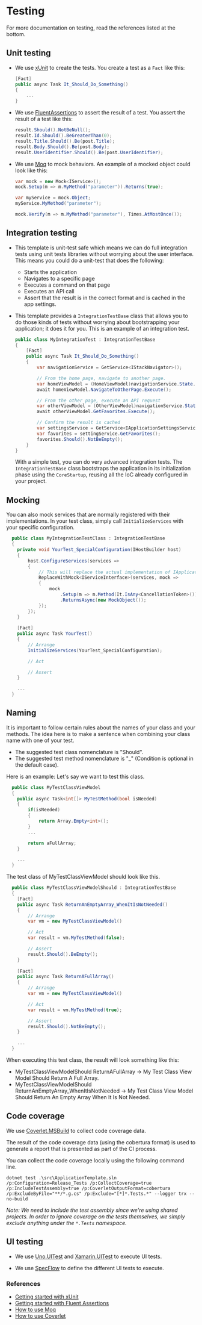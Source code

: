 ﻿# Testing

For more documentation on testing, read the references listed at the bottom.

## Unit testing

- We use [xUnit](https://www.nuget.org/packages/xunit/) to create the tests.
  You create a test as a `Fact` like this:

    ```csharp
    [Fact]
    public async Task It_Should_Do_Something()
    {
        ...
    }
    ```

- We use [FluentAssertions](https://www.nuget.org/packages/FluentAssertions/) to assert the result of a test. You assert the result of a test like this:

    ```csharp
    result.Should().NotBeNull();
    result.Id.Should().BeGreaterThan(0);
    result.Title.Should().Be(post.Title);
    result.Body.Should().Be(post.Body);
    result.UserIdentifier.Should().Be(post.UserIdentifier);
    ```

- We use [Moq](https://www.nuget.org/packages/Moq/) to mock behaviors. An example of a mocked object could look like this:

    ```csharp
    var mock = new Mock<IService>();
    mock.Setup(m => m.MyMethod("parameter")).Returns(true);

    var myService = mock.Object;
    myService.MyMethod("parameter");

    mock.Verify(m => m.MyMethod("parameter"), Times.AtMostOnce());
    ```

## Integration testing

- This template is unit-test safe which means we can do full integration tests using unit tests libraries without worrying about the user interface. This means you could do a unit-test that does the following:
  - Starts the application
  - Navigates to a specific page
  - Executes a command on that page
  - Executes an API call
  - Assert that the result is in the correct format and is cached in the app settings.

- This template provides a `IntegrationTestBase` class that allows you to do those kinds of tests without worrying about bootstrapping your application; it does it for you. This is an example of an integration test.
  ```csharp
  public class MyIntegrationTest : IntegrationTestBase
  {
      [Fact]
	  public async Task It_Should_Do_Something()
	  {
          var navigationService = GetService<IStackNavigator>();

          // From the home page, navigate to another page.
          var homeViewModel = (HomeViewModel)navigationService.State.Stack.Last().ViewModel;
          await homeViewModel.NavigateToOtherPage.Execute();

          // From the other page, execute an API request
          var otherViewModel = (OtherViewModel)navigationService.State.Stack.Last().ViewModel;
          await otherViewModel.GetFavorites.Execute();

          // Confirm the result is cached
          var settingsService = GetService<IApplicationSettingsService>();
          var favorites = settingService.GetFavorites();
          favorites.Should().NotBeEmpty();
      }
  }
  ```

  With a simple test, you can do very advanced integration tests. The `IntegrationTestBase` class bootstraps the application in its initialization phase using the `CoreStartup`, reusing all the IoC already configured in your project.

## Mocking

You can also mock services that are normally registered with their implementations. In your test class, simply call `InitializeServices` with your specific configuration.

```csharp
  public class MyIntegrationTestClass : IntegrationTestBase
  {
	private void YourTest_SpecialConfiguration(IHostBuilder host)
	{
		host.ConfigureServices(services =>
		{
			// This will replace the actual implementation of IApplicationSettingsService with a mocked version.
			ReplaceWithMock<IServiceInterface>(services, mock =>
			{
				mock
					.Setup(m => m.Method(It.IsAny<CancellationToken>()))
					.ReturnsAsync(new MockObject());
			});
		});
	}
	
	[Fact]
	public async Task YourTest()
	{
		// Arrange
		InitializeServices(YourTest_SpecialConfiguration);

		// Act

		// Assert
	}

    ...
  }
  ```

## Naming

It is important to follow certain rules about the names of your class and your methods. The idea here is to make a sentence when combining your class name with one of your test.

- The suggested test class nomenclature is "<TestedClass>Should".
- The suggested test method nomenclature is "<ExpectedResult>_<Condition>" (Condition is optional in the default case).

Here is an example:
Let's say we want to test this class.

```csharp
  public class MyTestClassViewModel
  {
	public async Task<int[]> MyTestMethod(bool isNeeded)
	{
		if(isNeeded)
		{
			return Array.Empty<int>();
		}
		...

		return aFullArray;
	}

    ...
  }
  ```

 The test class of MyTestClassViewModel should look like this.
  
```csharp
  public class MyTestClassViewModelShould : IntegrationTestBase
  {
	[Fact]
	public async Task ReturnAnEmptyArray_WhenItIsNotNeeded()
	{
		// Arrange
		var vm = new MyTestClassViewModel()

		// Act
		var result = vm.MyTestMethod(false);

		// Assert
		result.Should().BeEmpty();
	}
	
	[Fact]
	public async Task ReturnAFullArray()
	{
		// Arrange
		var vm = new MyTestClassViewModel()

		// Act
		var result = vm.MyTestMethod(true);

		// Assert
		result.Should().NotBeEmpty();
	}

    ...
  }
  ```
  
 When executing this test class, the result will look something like this:
 - MyTestClassViewModelShould ReturnAFullArray -> My Test Class View Model Should Return A Full Array.
 - MyTestClassViewModelShould ReturnAnEmptyArray_WhenItIsNotNeeded -> My Test Class View Model Should Return An Empty Array When It Is Not Needed.

## Code coverage

We use [Coverlet.MSBuild](https://www.nuget.org/packages/coverlet.msbuild/) to collect code coverage data.

The result of the code coverage data (using the cobertura format) is used to generate a report that is presented as part of the CI process.

You can collect the code coverage locally using the following command line.

```
dotnet test .\src\ApplicationTemplate.sln /p:Configuration=Release_Tests /p:CollectCoverage=true /p:IncludeTestAssembly=true /p:CoverletOutputFormat=cobertura /p:ExcludeByFile="**/*.g.cs" /p:Exclude="[*]*.Tests.*" --logger trx --no-build
```

_Note: We need to include the test assembly since we're using shared projects. In order to ignore coverage on the tests themselves, we simply exclude anything under the `*.Tests` namespace._

## UI testing

- We use [Uno.UITest](https://github.com/unoplatform/Uno.UITest) and [Xamarin.UITest](https://docs.microsoft.com/en-us/appcenter/test-cloud/frameworks/uitest/) to execute UI tests.

- We use [SpecFlow](https://specflow.org/) to define the different UI tests to execute.

### References

- [Getting started with xUnit](https://xunit.net/docs/getting-started/netfx/visual-studio)
- [Getting started with Fluent Assertions](https://fluentassertions.com/introduction)
- [How to use Moq](https://github.com/moq/moq4)
- [How to use Coverlet](https://github.com/coverlet-coverage/coverlet)
